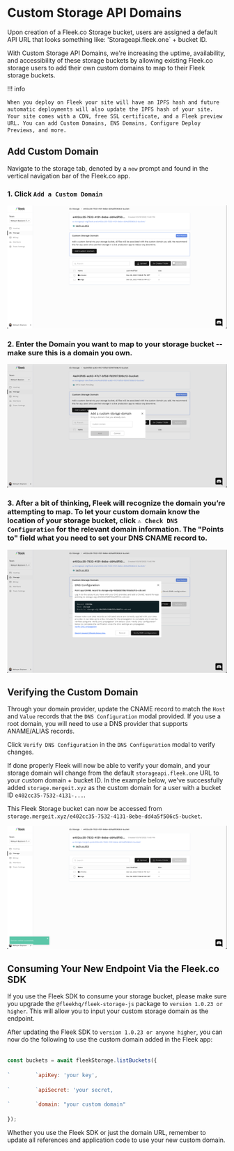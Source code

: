﻿

# Custom Storage API Domains

Upon creation of a Fleek.co Storage bucket, users are assigned a default API URL that looks something like: 'Storageapi.fleek.one` + bucket ID.

With Custom Storage API Domains, we're increasing the uptime, availability, and accessibility of these storage buckets by allowing existing Fleek.co storage users to add their own custom domains to map to their Fleek storage buckets.

!!! info

    When you deploy on Fleek your site will have an IPFS hash and future automatic deployments will also update the IPFS hash of your site. Your site comes with a CDN, free SSL certificate, and a Fleek preview URL. You can add Custom Domains, ENS Domains, Configure Deploy Previews, and more.

## Add Custom Domain

Navigate to the storage tab, denoted by a `new` prompt and found in the vertical navigation bar of the Fleek.co app.


### 1.  Click `Add a Custom Domain`

![](imgs/add-domain1.png)

### 2.  Enter the Domain you want to map to your storage bucket -- make sure this is a domain you own.

![](imgs/ad-custom-storage-domain.png)

### 3.  After a bit of thinking, Fleek will recognize the domain you’re attempting to map. To let your custom domain know the location of your storage bucket, click `⚠ Check DNS Configuration` for the relevant domain information. The "Points to" field what you need to set your DNS CNAME record to. 

![](imgs/dns-config.png)

## Verifying the Custom Domain

Through your domain provider, update the CNAME record to match the `Host` and `Value` records that the `DNS Configuration` modal provided. If you use a root domain, you will need to use a DNS provider that supports ANAME/ALIAS records.

Click `Verify DNS Configuration` in the `DNS Configuration` modal to verify changes.

If done properly Fleek will now be able to verify your domain, and your storage domain will change from the default `storageapi.fleek.one` URL to your custom domain + bucket ID. In the example below, we've successfully added `storage.mergeit.xyz` as the custom domain for a user with a bucket ID `e402cc35-7532-4131-...`.

This Fleek Storage bucket can now be accessed from `storage.mergeit.xyz/e402cc35-7532-4131-8ebe-dd4a5f506c5-bucket`.

![](imgs/final-merge-it-bucket.png)


## Consuming Your New Endpoint Via the Fleek.co SDK

If you use the Fleek SDK to consume your storage bucket, please make sure you upgrade the `@fleekhq/fleek-storage-js` package to `version 1.0.23 or higher`. This will allow you to input your custom storage domain as the endpoint.

After updating the Fleek SDK to `version 1.0.23 or anyone higher`, you can now do the following to use the custom domain added in the Fleek app:

```js

const buckets = await fleekStorage.listBuckets({

`        `apiKey: 'your key',

`        `apiSecret: 'your secret,

`        `domain: "your custom domain"

});

```

Whether you use the Fleek SDK or just the domain URL, remember to update all references and application code to use your new custom domain.

